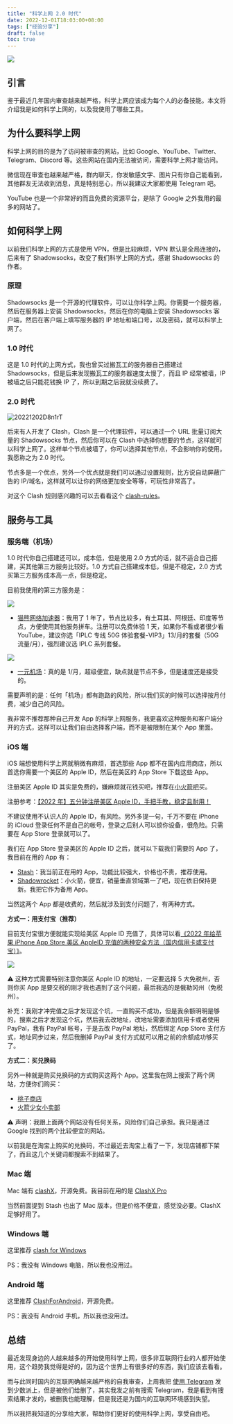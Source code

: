 ```yaml
---
title: "科学上网 2.0 时代"
date: 2022-12-01T18:03:00+08:00
tags: ["经验分享"] 
draft: false
toc: true
---
```


![](https://blog-1251237404.cos.ap-guangzhou.myqcloud.com/202212029Dz2QB.jpg)

## 引言

鉴于最近几年国内审查越来越严格，科学上网应该成为每个人的必备技能。本文将介绍我是如何科学上网的，以及我使用了哪些工具。

## 为什么要科学上网

科学上网的目的是为了访问被审查的网站，比如 Google、YouTube、Twitter、Telegram、Discord 等。这些网站在国内无法被访问，需要科学上网才能访问。

微信现在审查也越来越严格，群内聊天，你发敏感文字、图片只有你自己能看到，其他群友无法收到消息，真是特别恶心，所以我建议大家都使用 Telegram 吧。

YouTube 也是一个非常好的而且免费的资源平台，是除了 Google 之外我用的最多的网站了。

<!--more-->

## 如何科学上网

以前我们科学上网的方式是使用 VPN，但是比较麻烦，VPN 默认是全局连接的，后来有了 Shadowsocks，改变了我们科学上网的方式，感谢 Shadowsocks 的作者。

### 原理

Shadowsocks 是一个开源的代理软件，可以让你科学上网。你需要一个服务器，然后在服务器上安装 Shadowsocks，然后在你的电脑上安装 Shadowsocks 客户端，然后在客户端上填写服务器的 IP 地址和端口号，以及密码，就可以科学上网了。

### 1.0 时代

这是 1.0 时代的上网方式，我也曾买过搬瓦工的服务器自己搭建过 Shadowsocks，但是后来发现搬瓦工的服务器速度太慢了，而且 IP 经常被墙，IP 被墙之后只能花钱换 IP 了，所以到期之后我就没续费了。

### 2.0 时代

![20221202D8n1rT](https://blog-1251237404.cos.ap-guangzhou.myqcloud.com/20221202D8n1rT.png!m)

后来有人开发了 Clash，Clash 是一个代理软件，可以通过一个 URL 批量订阅大量的 Shadowsocks 节点，然后你可以在 Clash 中选择你想要的节点，这样就可以科学上网了。这样单个节点被墙了，你可以选择其他节点，不会影响你的使用。我愿称之为 2.0 时代。

节点多是一个优点，另外一个优点就是我们可以通过设置规则，比方说自动屏蔽广告的 IP/域名，这样就可以让你的网络更加安全等等，可玩性非常高了。

对这个 Clash 规则感兴趣的可以去看看这个 [clash-rules](https://github.com/Loyalsoldier/clash-rules)。

## 服务与工具

### 服务端（机场）

1.0 时代你自己搭建还可以，成本低，但是使用 2.0 方式的话，就不适合自己搭建，买其他第三方服务比较好。1.0 方式自己搭建成本低，但是不稳定，2.0 方式买第三方服务成本高一点，但是稳定。

目前我使用的第三方服务是：

[![](https://blog-1251237404.cos.ap-guangzhou.myqcloud.com/20221201h69ifO.png!m)](http://link.3li3.com/mxwljsq)

- [猫熊网络加速器](http://link.3li3.com/mxwljsq)：我用了 1 年了，节点比较多，有土耳其、阿根廷、印度等节点，方便使用其他服务拼车。注册可以免费体验 1 天，如果你不看或者很少看 YouTube，建议你选「IPLC 专线 50G 体验套餐-VIP3」13/月的套餐（50G 流量/月），强烈建议选 IPLC 系列套餐。

[![](https://blog-1251237404.cos.ap-guangzhou.myqcloud.com/20221201aU2z5v.png!m)](http://link.3li3.com/1yuan)

- [一元机场](http://link.3li3.com/1yuan)：真的是 1/月，超级便宜，缺点就是节点不多，但是速度还是接受的。

需要声明的是：任何「机场」都有跑路的风险，所以我们买的时候可以选择按月付费，减少自己的风险。

我非常不推荐那种自己开发 App 的科学上网服务，我更喜欢这种服务和客户端分开的方式，这样可以让我们自由选择客户端，而不是被限制在某个 App 里面。

### iOS 端

iOS 端想使用科学上网就稍微有麻烦，首选那些 App 都不在国内应用商店，所以首选你需要一个美区的 Apple ID，然后在美区的 App Store 下载这些 App。

注册美区 Apple ID 其实是免费的，嫌麻烦就花钱买吧，推荐在[小火箭吧](https://xiaohuojian8.com/aff/3200.html)买。

注册参考：[【2022 年】五分钟注册美区 Apple ID，手把手教，稳定且耐用！](https://zhuanlan.zhihu.com/p/367821925)

不建议使用不认识人的 Apple ID，有风险。另外多提一句，千万不要在 iPhone 的 iCloud 登录任何不是自己的帐号，登录之后别人可以锁你设备，很危险。只需要在 App Store 登录就可以了。

我们在 App Store 登录美区的 Apple ID 之后，就可以下载我们需要的 App 了，我目前在用的 App 有：

- [Stash](https://apps.apple.com/app/stash/id1596063349)：我当前正在用的 App，功能比较强大，价格也不贵，推荐使用。
- [Shadowrocket](https://apps.apple.com/us/app/shadowrocket/id932747118)：小火箭，便宜，销量垂直领域第一了吧，现在依旧保持更新。我把它作为备用 App。

当然这两个 App 都是收费的，然后就涉及到支付问题了，有两种方式。

**方式一：用支付宝（推荐）**

目前支付宝很方便就能实现给美区 Apple ID 充值了，具体可以看[《2022 年给苹果 iPhone App Store 美区 AppleID 充值的两种安全方法（国内信用卡或支付宝）》](https://zhuanlan.zhihu.com/p/591979093)。

![](https://img.forecho.com/jREo9l.png)

⚠️ 这种方式需要特别注意你美区 Apple ID 的地址，一定要选择 5 大免税州，否则你买 App 是要交税的刚才我也遇到了这个问题，最后我选的是俄勒冈州（免税州）。

补充：我刚才冲完值之后才发现这个坑，一直购买不成功，但是我余额明明是够的，搜索之后才发现这个坑，然后我去改地址，改地址需要添加信用卡或者使用 PayPal，我有 PayPal 帐号，于是去改 PayPal 地址，然后绑定 App Store 支付方式，地址同步过来，然后我删掉 PayPal 支付方式就可以用之前的余额成功够买了。

**方式二：买兑换码**

另外一种就是购买兑换码的方式购买这两个 App。这里我在网上搜索了两个网站，方便你们购买：

- [桃子商店](https://shop.tz.ci/buy/13)
- [火箭少女小卖部](https://www.rocketgirls.space/product/10.html)

⚠️ 声明：我跟上面两个网站没有任何关系，风险你们自己承担。我只是通过 Google 找到的两个比较便宜的网站。

以前我是在淘宝上购买的兑换码，不过最近去淘宝上看了一下，发现店铺都下架了，而且这几个关键词都搜索不到结果了。


### Mac 端

Mac 端有 [clashX](https://github.com/yichengchen/clashX)，开源免费。我目前在用的是 [ClashX Pro](https://install.appcenter.ms/users/clashx/apps/clashx-pro/distribution_groups/public)

当然前面提到 Stash 也出了 Mac 版本，但是价格不便宜，感觉没必要。ClashX 足够好用了。

### Windows 端

这里推荐 [clash for Windows](https://github.com/Fndroid/clash_for_windows_pkg/releases)

PS：我没有 Windows 电脑，所以我也没用过。

### Android 端

这里推荐 [ClashForAndroid](https://github.com/Kr328/ClashForAndroid)，开源免费。

PS：我没有 Android 手机，所以我也没用过。

## 总结

最近发现身边的人越来越多的开始使用科学上网，很多非互联网行业的人都开始使用，这个趋势我觉得是好的，因为这个世界上有很多好的东西，我们应该去看看。

而与此同时国内的互联网确越来越严格的自我审查，上周我把 [使用 Telegram](https://blog.forecho.com/use-telegram.html) 发到少数派上，但是被他们给删了，其实我发之前有搜索 Telegram，我是看到有搜索结果才发的，被删我也能理解，但是我还是为国内的互联网环境感到失望。


所以我把我知道的分享给大家，帮助你们更好的使用科学上网，享受自由吧。